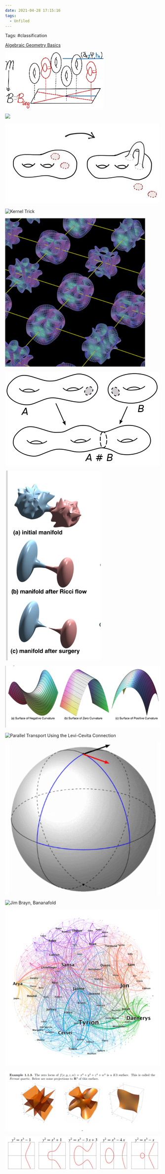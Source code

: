 ```yaml
---
date: 2021-04-28 17:15:16
tags: 
  - Unfiled
---
```


Tags: #classification 

[Algebraic Geometry Basics](Subjects/Algebraic%20Geometry.md)

![](figures/image_2020-07-29-01-32-40.png)

![](figures/image_2020-07-29-01-34-46.png)

![Surgery Theory](figures/Surgery.png)

![Kernel Trick](figures/image_2020-07-30-00-04-54.png)

![Calabi Yau Grid](figures/Calabi.png)

![Connect Sum](figures/Connect.png)

![Ricci Flow](figures/Ricci.png)

![Surfaces](figures/Surfaces.png)

![Parallel Transport Using the Levi-Cevita Connection](figures/image_2020-07-30-01-20-42.png)

![Showing Parallel Transport](figures/Sphere.png)

![Jim Brayn, Bananafold](figures/image_2020-07-30-02-31-20.png)

![GOT](figures/Game.png)

![Fermat Quartic](figures/Fermat.png)

![](figures/Elliptic.png)
